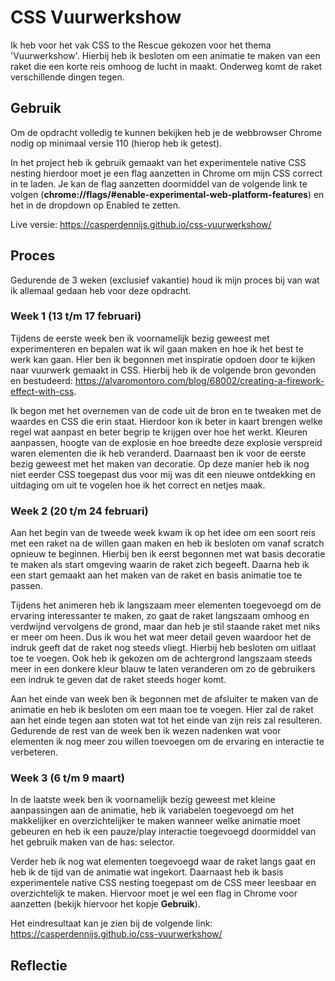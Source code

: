 # CSS Vuurwerkshow

Ik heb voor het vak CSS to the Rescue gekozen voor het thema 'Vuurwerkshow'. Hierbij heb ik besloten om een animatie te maken van een raket die een korte reis omhoog de lucht in maakt. Onderweg komt de raket verschillende dingen tegen.

## Gebruik
Om de opdracht volledig te kunnen bekijken heb je de webbrowser Chrome nodig op minimaal versie 110 (hierop heb ik getest).

In het project heb ik gebruik gemaakt van het experimentele native CSS nesting hierdoor moet je een flag aanzetten in Chrome om mijn CSS correct in te laden. Je kan de flag aanzetten doormiddel van de volgende link te volgen (**chrome://flags/#enable-experimental-web-platform-features**) en het in de dropdown op Enabled te zetten.

Live versie: https://casperdennijs.github.io/css-vuurwerkshow/

## Proces
Gedurende de 3 weken (exclusief vakantie) houd ik mijn proces bij van wat ik allemaal gedaan heb voor deze opdracht.

### Week 1 (13 t/m 17 februari)
Tijdens de eerste week ben ik voornamelijk bezig geweest met experimenteren en bepalen wat ik wil gaan maken en hoe ik het best te werk kan gaan. Hier ben ik begonnen met inspiratie opdoen door te kijken naar vuurwerk gemaakt in CSS. Hierbij heb ik de volgende bron gevonden en bestudeerd: https://alvaromontoro.com/blog/68002/creating-a-firework-effect-with-css.

Ik begon met het overnemen van de code uit de bron en te tweaken met de waardes en CSS die erin staat. Hierdoor kon ik beter in kaart brengen welke regel wat aanpast en beter begrip te krijgen over hoe het werkt. Kleuren aanpassen, hoogte van de explosie en hoe breedte deze explosie verspreid waren elementen die ik heb veranderd. Daarnaast ben ik voor de eerste bezig geweest met het maken van decoratie. Op deze manier heb ik nog niet eerder CSS toegepast dus voor mij was dit een nieuwe ontdekking en uitdaging om uit te vogelen hoe ik het correct en netjes maak.

### Week 2 (20 t/m 24 februari)
Aan het begin van de tweede week kwam ik op het idee om een soort reis met een raket na de willen gaan maken en heb ik besloten om vanaf scratch opnieuw te beginnen. Hierbij ben ik eerst begonnen met wat basis decoratie te maken als start omgeving waarin de raket zich begeeft. Daarna heb ik een start gemaakt aan het maken van de raket en basis animatie toe te passen.

Tijdens het animeren heb ik langszaam meer elementen toegevoegd om de ervaring interessanter te maken, zo gaat de raket langszaam omhoog en verdwijnd vervolgens de grond, maar dan heb je stil staande raket met niks er meer om heen. Dus ik wou het wat meer detail geven waardoor het de indruk geeft dat de raket nog steeds vliegt. Hierbij heb besloten om uitlaat toe te voegen. Ook heb ik gekozen om de achtergrond langszaam steeds meer in een donkere kleur blauw te laten veranderen om zo de gebruikers een indruk te geven dat de raket steeds hoger komt.

Aan het einde van week ben ik begonnen met de afsluiter te maken van de animatie en heb ik besloten om een maan toe te voegen. Hier zal de raket aan het einde tegen aan stoten wat tot het einde van zijn reis zal resulteren. Gedurende de rest van de week ben ik wezen nadenken wat voor elementen ik nog meer zou willen toevoegen om de ervaring en interactie te verbeteren.

### Week 3 (6 t/m 9 maart)
In de laatste week ben ik voornamelijk bezig geweest met kleine aanpassingen aan de animatie, heb ik variabelen toegevoegd om het makkelijker en overzichtelijker te maken wanneer welke animatie moet gebeuren en heb ik een pauze/play interactie toegevoegd doormiddel van het gebruik maken van de has: selector.

Verder heb ik nog wat elementen toegevoegd waar de raket langs gaat en heb ik de tijd van de animatie wat ingekort. Daarnaast heb ik basis experimentele native CSS nesting toegepast om de CSS meer leesbaar en overzichtelijk te maken. Hiervoor moet je wel een flag in Chrome voor aanzetten (bekijk hiervoor het kopje **Gebruik**).

Het eindresultaat kan je zien bij de volgende link: https://casperdennijs.github.io/css-vuurwerkshow/

## Reflectie
<invullen>
